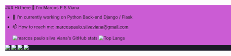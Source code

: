 
<div style="background-color: #CB5CD4; width: 80em" > 
### Hi there 👋 I'm Marcos P S Viana






- 🔭 I’m currently working on Python Back-end Django / Flask
- 📫 How to reach me: marcospaulo.silvaviana@gmail.com

  ![marcos paulo silva viana's GitHub stats](https://github-readme-stats.vercel.app/api?username=marcospsviana)
  ![Top Langs](https://github-readme-stats.vercel.app/api/top-langs/?username=marcospsviana&hide_progress=false)
  <br>
  
           
             
 
 
<div style="background-color: #1A1B27; width: 56.5em" > 
           
  
  <a href="https://instagram.com/marcospaulo.silvaviana" target="_blank"><img src="https://img.shields.io/badge/-Instagram-%23E4405F?style=for-the-badge&logo=instagram&logoColor=white" target="_blank"></a>
 	<!-- <a href="https://www.twitch.tv/marcospsvianai" target="_blank"><img src="https://img.shields.io/badge/Twitch-9146FF?style=for-the-badge&logo=twitch&logoColor=white" target="_blank"></a> -->
 <a href="https://discord.gg/#" target="_blank"><img src="https://img.shields.io/badge/Discord-7289DA?style=for-the-badge&logo=discord&logoColor=white" target="_blank"></a> 
  <a href = "mailto:marcospsviana@gmail.com"><img src="https://img.shields.io/badge/-Gmail-%23333?style=for-the-badge&logo=gmail&logoColor=white" target="_blank"></a>
  <a href="https://www.linkedin.com/in/marcos-paulo-silva-viana-a42baa209" target="_blank"><img src="https://img.shields.io/badge/-LinkedIn-%230077B5?style=for-the-badge&logo=linkedin&logoColor=white" target="_blank"></a> 
 
  
 
</div>
</div>
</div>
